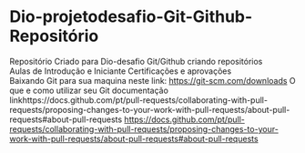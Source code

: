 # Dio-projetodesafio-Git-Github- Repositório
Repositório Criado para Dio-desafio  Git/Github  criando repositórios                                                         
Aulas de Introdução e Iniciante
Certificações e aprovações  
Baixando Git para sua maquina neste link: https://git-scm.com/downloads
O que e como utilizar seu Git documentação   linkhttps://docs.github.com/pt/pull-requests/collaborating-with-pull-requests/proposing-changes-to-your-work-with-pull-requests/about-pull-requests#about-pull-requests
 https://docs.github.com/pt/pull-requests/collaborating-with-pull-requests/proposing-changes-to-your-work-with-pull-requests/about-pull-requests#about-pull-requests
